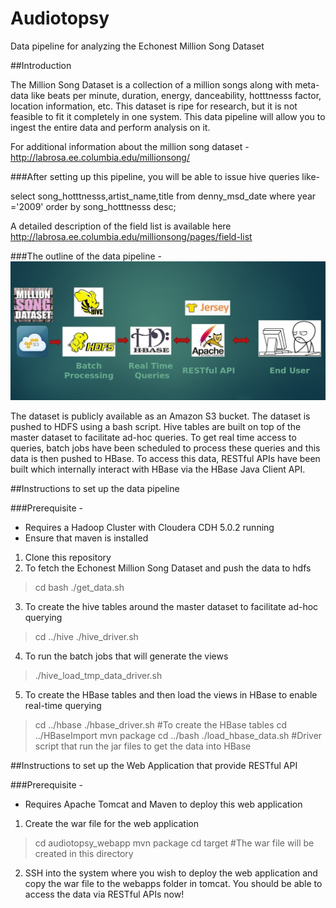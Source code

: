 Audiotopsy
==========================

Data pipeline for analyzing the Echonest Million Song Dataset

##Introduction

The Million Song Dataset is a collection of a million songs along with meta-data like beats per minute, duration, energy, danceability, hotttnesss factor, location information, etc. This dataset is ripe for research, but it is not feasible to fit it completely in one system. This data pipeline will allow you to ingest the entire data and perform analysis on it.

For additional information about the million song dataset - 
http://labrosa.ee.columbia.edu/millionsong/

###After setting up this pipeline, you will be able to issue hive queries like- 

select song_hotttnesss,artist_name,title from denny_msd_date where year ='2009' order by song_hotttnesss desc;

A detailed description of the field list is available here http://labrosa.ee.columbia.edu/millionsong/pages/field-list

###The outline of the data pipeline - 
![alt tag](https://github.com/dennyac/Audiotopsy/blob/master/data_pipeline.jpg)

The dataset is publicly available as an Amazon S3 bucket. The dataset is pushed to HDFS using a bash script. Hive tables are built on top of the master dataset to facilitate ad-hoc queries. To get real time access to queries, batch jobs have been scheduled to process these queries and this data is then pushed to HBase. To access this data, RESTful APIs have been built which internally interact with HBase via the HBase Java Client API.

##Instructions to set up the data pipeline

###Prerequisite - 
- Requires a Hadoop Cluster with Cloudera CDH 5.0.2 running
- Ensure that maven is installed


1. Clone this repository
2. To fetch the Echonest Million Song Dataset and push the data to hdfs

> cd bash
> ./get_data.sh

3. To create the hive tables around the master dataset to facilitate ad-hoc querying

> cd ../hive
> ./hive_driver.sh

4. To run the batch jobs that will generate the views

> ./hive_load_tmp_data_driver.sh

5. To create the HBase tables and then load the views in HBase to enable real-time querying

> cd ../hbase
> ./hbase_driver.sh #To create the HBase tables
> cd ../HBaseImport
> mvn package
> cd ../bash
> ./load_hbase_data.sh #Driver script that run the jar files to get the data into HBase


##Instructions to set up the Web Application that provide RESTful API

###Prerequisite - 
- Requires Apache Tomcat and Maven to deploy this web application

1. Create the war file for the web application

> cd audiotopsy_webapp
> mvn package
> cd target #The war file will be created in this directory

2. SSH into the system where you wish to deploy the web application and copy the war file to the webapps folder in tomcat. You should be able to access the data via RESTful APIs now!







